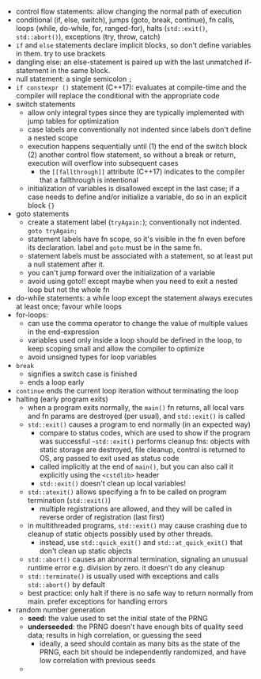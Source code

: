- control flow statements: allow changing the normal path of execution
- conditional (if, else, switch), jumps (goto, break, continue), fn calls, loops (while, do-while, for, ranged-for), halts (`std::exit()`, `std::abort()`), exceptions (try, throw, catch)
- `if` and `else` statements declare implicit blocks, so don't define variables in them. try to use brackets
- dangling else: an else-statement is paired up with the last unmatched if-statement in the same block.
- null statement: a single semicolon `;`
- `if constexpr ()` statement (C++17): evaluates at compile-time and the compiler will replace the conditional with the appropriate code
- switch statements
  - allow only integral types since they are typically implemented with jump tables for optimization
  - case labels are conventionally not indented since labels don't define a nested scope
  - execution happens sequentially until (1) the end of the switch block (2) another control flow statement, so without a break or return, execution will overflow into subsequent cases
    - the `[[fallthrough]]` attribute (C++17) indicates to the compiler that a fallthrough is intentional
  - initialization of variables is disallowed except in the last case; if a case needs to define and/or initialize a variable, do so in an explicit block `{}`
- goto statements
  - create a statement label (`tryAgain:`); conventionally not indented. `goto tryAgain;`
  - statement labels have fn scope, so it's visible in the fn even before its declaration. label and `goto` must be in the same fn.
  - statement labels must be associated with a statement, so at least put a null statement after it.
  - you can't jump forward over the initialization of a variable
  - avoid using goto!! except maybe when you need to exit a nested loop but not the whole fn
- do-while statements: a while loop except the statement always executes at least once; favour while loops
- for-loops:
  - can use the comma operator to change the value of multiple values in the end-expression
  - variables used only inside a loop should be defined in the loop, to keep scoping small and allow the compiler to optimize
  - avoid unsigned types for loop variables
- `break`
  - signifies a switch case is finished
  - ends a loop early
- `continue` ends the current loop iteration without terminating the loop
- halting (early program exits)
  - when a program exits normally, the `main()` fn returns, all local vars and fn params are destroyed (per usual), and `std::exit()` is called
  - `std::exit()` causes a program to end normally (in an expected way)
    - compare to status codes, which are used to show if the program was successful
    -`std::exit()` performs cleanup fns: objects with static storage are destroyed, file cleanup, control is returned to OS, arg passed to exit used as status code
    - called implicitly at the end of `main()`, but you can also call it explicitly using the `<cstdlib>` header
    - `std::exit()` doesn't clean up local variables!
  - `std::atexit()` allows specifying a fn to be called on program termination (`std::exit()`)
    - multiple registrations are allowed, and they will be called in reverse order of registration (last first)
  - in multithreaded programs, `std::exit()` may cause crashing due to cleanup of static objects possibly used by other threads.
    - instead, use `std::quick_exit()` and `std::at_quick_exit()` that don't clean up static objects
  - `std::abort()` causes an abnormal termination, signaling an unusual runtime error e.g. division by zero. it doesn't do any cleanup
  - `std::terminate()` is usually used with exceptions and calls `std::abort()` by default
  - best practice: only halt if there is no safe way to return normally from main. prefer exceptions for handling errors
- random number generation
  - **seed**: the value used to set the initial state of the PRNG
  - **underseeded**: the PRNG doesn't have enough bits of quality seed data; results in high correlation, or guessing the seed
    - ideally, a seed should contain as many bits as the state of the PRNG, each bit should be independently randomized, and have low correlation with previous seeds
  - 